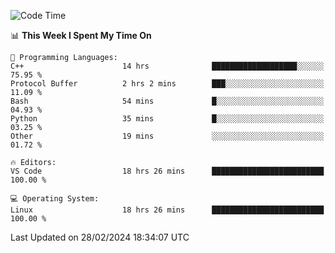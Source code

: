 
<!--START_SECTION:waka-->
![Code Time](http://img.shields.io/badge/Code%20Time-1%2C603%20hrs%2059%20mins-blue)

📊 **This Week I Spent My Time On** 

```text
💬 Programming Languages: 
C++                      14 hrs              ███████████████████░░░░░░   75.95 % 
Protocol Buffer          2 hrs 2 mins        ███░░░░░░░░░░░░░░░░░░░░░░   11.09 % 
Bash                     54 mins             █░░░░░░░░░░░░░░░░░░░░░░░░   04.93 % 
Python                   35 mins             █░░░░░░░░░░░░░░░░░░░░░░░░   03.25 % 
Other                    19 mins             ░░░░░░░░░░░░░░░░░░░░░░░░░   01.72 % 

🔥 Editors: 
VS Code                  18 hrs 26 mins      █████████████████████████   100.00 % 

💻 Operating System: 
Linux                    18 hrs 26 mins      █████████████████████████   100.00 % 
```


 Last Updated on 28/02/2024 18:34:07 UTC
<!--END_SECTION:waka-->


